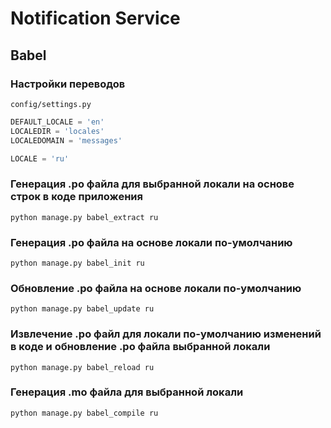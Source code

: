 # Notification Service

## Babel

### Настройки переводов

`config/settings.py`

```python
DEFAULT_LOCALE = 'en'
LOCALEDIR = 'locales'
LOCALEDOMAIN = 'messages'

LOCALE = 'ru'
```

### Генерация .po файла для выбранной локали на основе строк в коде приложения

`python manage.py babel_extract ru`

### Генерация .po файла на основе локали по-умолчанию

`python manage.py babel_init ru`

### Обновление .po файла на основе локали по-умолчанию

`python manage.py babel_update ru`

### Извлечение .po файл для локали по-умолчанию изменений в коде и обновление .po файла выбранной локали

`python manage.py babel_reload ru`

### Генерация .mo файла для выбранной локали

`python manage.py babel_compile ru`

